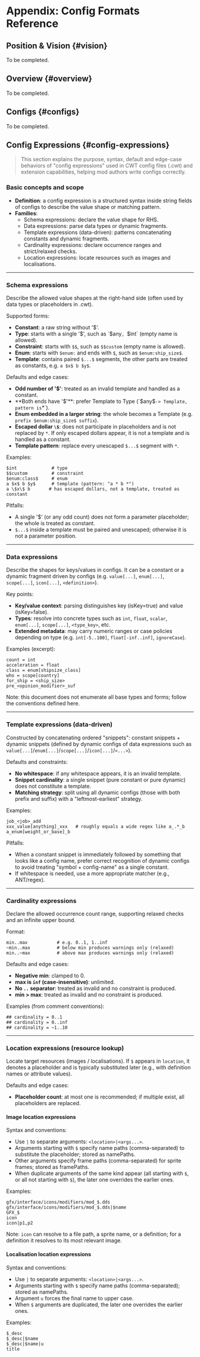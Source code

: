 # Appendix: Config Formats Reference

<!-- TODO 人工改进与润色 -->

## Position & Vision {#vision}

To be completed.

## Overview {#overview}

To be completed.

## Configs {#configs}

To be completed.

## Config Expressions {#config-expressions}

> This section explains the purpose, syntax, default and edge-case behaviors of "config expressions" used in CWT config files (.cwt) and extension capabilities, helping mod authors write configs correctly.

<!-- @see icu.windea.pls.config.configExpression.CwtConfigExpression -->

### Basic concepts and scope

- **Definition**: a config expression is a structured syntax inside string fields of configs to describe the value shape or matching pattern.
- **Families**:
  - Schema expressions: declare the value shape for RHS.
  - Data expressions: parse data types or dynamic fragments.
  - Template expressions (data-driven): patterns concatenating constants and dynamic fragments.
  - Cardinality expressions: declare occurrence ranges and strict/relaxed checks.
  - Location expressions: locate resources such as images and localisations.

---

### Schema expressions

<!-- @see icu.windea.pls.config.configExpression.CwtSchemaExpression -->

Describe the allowed value shapes at the right-hand side (often used by data types or placeholders in .cwt).

Supported forms:

- **Constant**: a raw string without '$'.
- **Type**: starts with a single '$', such as `$any`, `$int` (empty name is allowed).
- **Constraint**: starts with `$$`, such as `$$custom` (empty name is allowed).
- **Enum**: starts with `$enum:` and ends with `$`, such as `$enum:ship_size$`.
- **Template**: contains paired `$...$` segments, the other parts are treated as constants, e.g. `a $x$ b $y$`.

Defaults and edge cases:

- **Odd number of '$'**: treated as an invalid template and handled as a constant.
- **Both ends have '$'**: prefer Template to Type (`$any$` -> Template, pattern is `*`).
- **Enum embedded in a larger string**: the whole becomes a Template (e.g. `prefix $enum:ship_size$ suffix`).
- **Escaped dollar `\$`**: does not participate in placeholders and is not replaced by `*`. If only escaped dollars appear, it is not a template and is handled as a constant.
- **Template pattern**: replace every unescaped `$...$` segment with `*`.

Examples:

```text
$int             # type
$$custom         # constraint
$enum:class$     # enum
a $x$ b $y$      # template (pattern: "a * b *")
a \$x\$ b       # has escaped dollars, not a template, treated as constant
```

Pitfalls:

- A single '$' (or any odd count) does not form a parameter placeholder; the whole is treated as constant.
- `$...$` inside a template must be paired and unescaped; otherwise it is not a parameter position.

---

### Data expressions

<!-- @see icu.windea.pls.config.configExpression.CwtDataExpression -->

Describe the shapes for keys/values in configs. It can be a constant or a dynamic fragment driven by configs (e.g. `value[...]`, `enum[...]`, `scope[...]`, `icon[...]`, `<definition>`).

Key points:

- **Key/value context**: parsing distinguishes key (isKey=true) and value (isKey=false).
- **Types**: resolve into concrete types such as `int`, `float`, `scalar`, `enum[...]`, `scope[...]`, `<type_key>`, etc.
- **Extended metadata**: may carry numeric ranges or case policies depending on type (e.g. `int[-5..100]`, `float[-inf..inf]`, `ignoreCase`).

Examples (excerpt):

```cwt
count = int
acceleration = float
class = enum[shipsize_class]
who = scope[country]
for_ship = <ship_size>
pre_<opinion_modifier>_suf
```

Note: this document does not enumerate all base types and forms; follow the conventions defined here.

---

### Template expressions (data-driven)

<!-- @see icu.windea.pls.config.configExpression.CwtTemplateExpression -->

Constructed by concatenating ordered "snippets": constant snippets + dynamic snippets (defined by dynamic configs of data expressions such as `value[...]`/`enum[...]`/`scope[...]`/`icon[...]`/`<...>`).

Defaults and constraints:

- **No whitespace**: if any whitespace appears, it is an invalid template.
- **Snippet cardinality**: a single snippet (pure constant or pure dynamic) does not constitute a template.
- **Matching strategy**: split using all dynamic configs (those with both prefix and suffix) with a "leftmost-earliest" strategy.

Examples:

```text
job_<job>_add
xxx_value[anything]_xxx   # roughly equals a wide regex like a_.*_b
a_enum[weight_or_base]_b
```

Pitfalls:

- When a constant snippet is immediately followed by something that looks like a config name, prefer correct recognition of dynamic configs to avoid treating "symbol + config-name" as a single constant.
- If whitespace is needed, use a more appropriate matcher (e.g., ANT/regex).

---

### Cardinality expressions

<!-- @see icu.windea.pls.config.configExpression.CwtCardinalityExpression -->

Declare the allowed occurrence count range, supporting relaxed checks and an infinite upper bound.

Format:

```text
min..max           # e.g. 0..1, 1..inf
~min..max          # below min produces warnings only (relaxed)
min..~max          # above max produces warnings only (relaxed)
```

Defaults and edge cases:

- **Negative min**: clamped to 0.
- **max is `inf` (case-insensitive)**: unlimited.
- **No `..` separator**: treated as invalid and no constraint is produced.
- **min > max**: treated as invalid and no constraint is produced.

Examples (from comment conventions):

```cwt
## cardinality = 0..1
## cardinality = 0..inf
## cardinality = ~1..10
```

---

### Location expressions (resource lookup)

<!-- @see icu.windea.pls.config.configExpression.CwtLocationExpression -->

Locate target resources (images / localisations). If `$` appears in `location`, it denotes a placeholder and is typically substituted later (e.g., with definition names or attribute values).

Defaults and edge cases:

- **Placeholder count**: at most one is recommended; if multiple exist, all placeholders are replaced.

#### Image location expressions

<!-- @see icu.windea.pls.config.configExpression.CwtImageLocationExpression -->

Syntax and conventions:

- Use `|` to separate arguments: `<location>|<args...>`.
- Arguments starting with `$` specify name paths (comma-separated) to substitute the placeholder; stored as namePaths.
- Other arguments specify frame paths (comma-separated) for sprite frames; stored as framePaths.
- When duplicate arguments of the same kind appear (all starting with `$`, or all not starting with `$`), the later one overrides the earlier ones.

Examples:

```text
gfx/interface/icons/modifiers/mod_$.dds
gfx/interface/icons/modifiers/mod_$.dds|$name
GFX_$
icon
icon|p1,p2
```

Note: `icon` can resolve to a file path, a sprite name, or a definition; for a definition it resolves to its most relevant image.

#### Localisation location expressions

<!-- @see icu.windea.pls.config.configExpression.CwtLocalisationLocationExpression -->

Syntax and conventions:

- Use `|` to separate arguments: `<location>|<args...>`.
- Arguments starting with `$` specify name paths (comma-separated); stored as namePaths.
- Argument `u` forces the final name to upper case.
- When `$` arguments are duplicated, the later one overrides the earlier ones.

Examples:

```text
$_desc
$_desc|$name
$_desc|$name|u
title